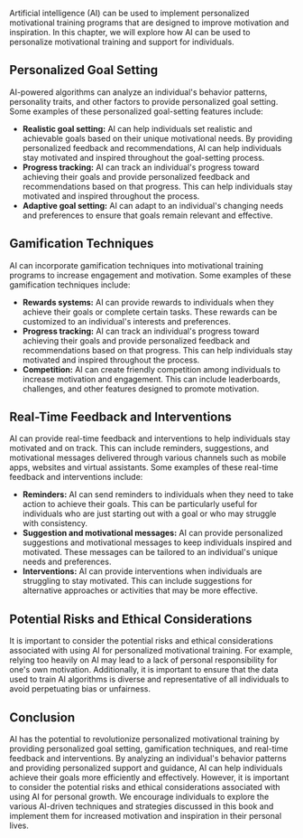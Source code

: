 
Artificial intelligence (AI) can be used to implement personalized motivational training programs that are designed to improve motivation and inspiration. In this chapter, we will explore how AI can be used to personalize motivational training and support for individuals.

Personalized Goal Setting
-------------------------

AI-powered algorithms can analyze an individual's behavior patterns, personality traits, and other factors to provide personalized goal setting. Some examples of these personalized goal-setting features include:

* **Realistic goal setting:** AI can help individuals set realistic and achievable goals based on their unique motivational needs. By providing personalized feedback and recommendations, AI can help individuals stay motivated and inspired throughout the goal-setting process.
* **Progress tracking:** AI can track an individual's progress toward achieving their goals and provide personalized feedback and recommendations based on that progress. This can help individuals stay motivated and inspired throughout the process.
* **Adaptive goal setting:** AI can adapt to an individual's changing needs and preferences to ensure that goals remain relevant and effective.

Gamification Techniques
-----------------------

AI can incorporate gamification techniques into motivational training programs to increase engagement and motivation. Some examples of these gamification techniques include:

* **Rewards systems:** AI can provide rewards to individuals when they achieve their goals or complete certain tasks. These rewards can be customized to an individual's interests and preferences.
* **Progress tracking:** AI can track an individual's progress toward achieving their goals and provide personalized feedback and recommendations based on that progress. This can help individuals stay motivated and inspired throughout the process.
* **Competition:** AI can create friendly competition among individuals to increase motivation and engagement. This can include leaderboards, challenges, and other features designed to promote motivation.

Real-Time Feedback and Interventions
------------------------------------

AI can provide real-time feedback and interventions to help individuals stay motivated and on track. This can include reminders, suggestions, and motivational messages delivered through various channels such as mobile apps, websites and virtual assistants. Some examples of these real-time feedback and interventions include:

* **Reminders:** AI can send reminders to individuals when they need to take action to achieve their goals. This can be particularly useful for individuals who are just starting out with a goal or who may struggle with consistency.
* **Suggestion and motivational messages:** AI can provide personalized suggestions and motivational messages to keep individuals inspired and motivated. These messages can be tailored to an individual's unique needs and preferences.
* **Interventions:** AI can provide interventions when individuals are struggling to stay motivated. This can include suggestions for alternative approaches or activities that may be more effective.

Potential Risks and Ethical Considerations
------------------------------------------

It is important to consider the potential risks and ethical considerations associated with using AI for personalized motivational training. For example, relying too heavily on AI may lead to a lack of personal responsibility for one's own motivation. Additionally, it is important to ensure that the data used to train AI algorithms is diverse and representative of all individuals to avoid perpetuating bias or unfairness.

Conclusion
----------

AI has the potential to revolutionize personalized motivational training by providing personalized goal setting, gamification techniques, and real-time feedback and interventions. By analyzing an individual's behavior patterns and providing personalized support and guidance, AI can help individuals achieve their goals more efficiently and effectively. However, it is important to consider the potential risks and ethical considerations associated with using AI for personal growth. We encourage individuals to explore the various AI-driven techniques and strategies discussed in this book and implement them for increased motivation and inspiration in their personal lives.
